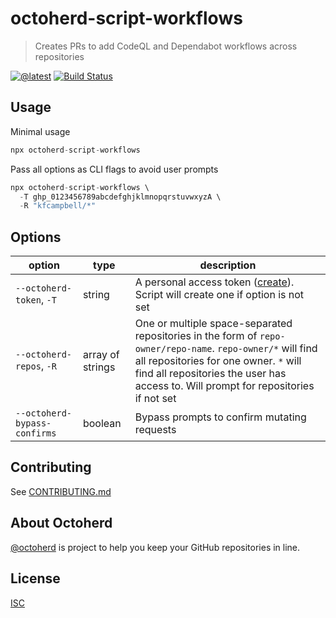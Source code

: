 # octoherd-script-workflows

> Creates PRs to add CodeQL and Dependabot workflows across repositories

[![@latest](https://img.shields.io/npm/v/octoherd-script-workflows.svg)](https://www.npmjs.com/package/octoherd-script-workflows)
[![Build Status](https://github.com/kfcampbell/octoherd-script-workflows/workflows/Test/badge.svg)](https://github.com/kfcampbell/octoherd-script-workflows/actions?query=workflow%3ATest+branch%3Amain)

## Usage

Minimal usage

```js
npx octoherd-script-workflows
```

Pass all options as CLI flags to avoid user prompts

```js
npx octoherd-script-workflows \
  -T ghp_0123456789abcdefghjklmnopqrstuvwxyzA \
  -R "kfcampbell/*"
```

## Options

| option                       | type             | description                                                                                                                                                                                                                                 |
| ---------------------------- | ---------------- | ------------------------------------------------------------------------------------------------------------------------------------------------------------------------------------------------------------------------------------------- |
| `--octoherd-token`, `-T`     | string           | A personal access token ([create](https://github.com/settings/tokens/new?scopes=repo)). Script will create one if option is not set                                                                                                         |
| `--octoherd-repos`, `-R`     | array of strings | One or multiple space-separated repositories in the form of `repo-owner/repo-name`. `repo-owner/*` will find all repositories for one owner. `*` will find all repositories the user has access to. Will prompt for repositories if not set |
| `--octoherd-bypass-confirms` | boolean          | Bypass prompts to confirm mutating requests                                                                                                                                                                                                 |

## Contributing

See [CONTRIBUTING.md](CONTRIBUTING.md)

## About Octoherd

[@octoherd](https://github.com/octoherd/) is project to help you keep your GitHub repositories in line.

## License

[ISC](LICENSE.md)
